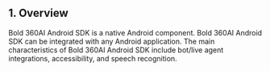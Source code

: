 ## **1. Overview**

Bold 360AI Android SDK is a native Android component. Bold 360AI Android SDK can be integrated with any Android application. The main characteristics of Bold 360AI Android SDK include bot/live agent integrations, accessibility, and speech recognition.